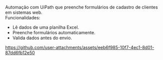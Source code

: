 Automação com UiPath que preenche formulários de cadastro de clientes em sistemas web.  
Funcionalidades:
- Lê dados de uma planilha Excel.
- Preenche formulários automaticamente.
- Valida dados antes do envio.





https://github.com/user-attachments/assets/eeb6f985-10f7-4ec1-8d01-87dd6fb12e50

